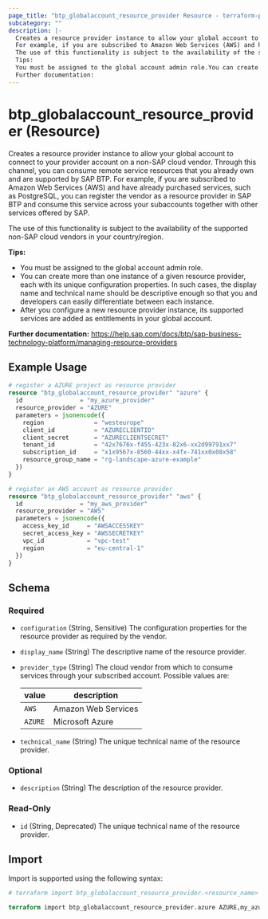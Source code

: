 ```yaml
---
page_title: "btp_globalaccount_resource_provider Resource - terraform-provider-btp"
subcategory: ""
description: |-
  Creates a resource provider instance to allow your global account to connect to your provider account on a non-SAP cloud vendor. Through this channel, you can consume remote service resources that you already own and are supported by SAP BTP.
  For example, if you are subscribed to Amazon Web Services (AWS) and have already purchased services, such as PostgreSQL, you can register the vendor as a resource provider in SAP BTP and consume this service across your subaccounts together with other services offered by SAP.
  The use of this functionality is subject to the availability of the supported non-SAP cloud vendors in your country/region.
  Tips:
  You must be assigned to the global account admin role.You can create more than one instance of a given resource provider, each with its unique configuration properties. In such cases, the display name and technical name should be descriptive enough so that you and developers can easily differentiate between each instance.After you configure a new resource provider instance, its supported services are added as entitlements in your global account.
  Further documentation:
---
```


# btp_globalaccount_resource_provider (Resource)

Creates a resource provider instance to allow your global account to connect to your provider account on a non-SAP cloud vendor. Through this channel, you can consume remote service resources that you already own and are supported by SAP BTP.
For example, if you are subscribed to Amazon Web Services (AWS) and have already purchased services, such as PostgreSQL, you can register the vendor as a resource provider in SAP BTP and consume this service across your subaccounts together with other services offered by SAP.

The use of this functionality is subject to the availability of the supported non-SAP cloud vendors in your country/region.

__Tips:__
* You must be assigned to the global account admin role.
* You can create more than one instance of a given resource provider, each with its unique configuration properties. In such cases, the display name and technical name should be descriptive enough so that you and developers can easily differentiate between each instance.
* After you configure a new resource provider instance, its supported services are added as entitlements in your global account.

__Further documentation:__
<https://help.sap.com/docs/btp/sap-business-technology-platform/managing-resource-providers>

## Example Usage

```terraform
# register a AZURE project as resource provider
resource "btp_globalaccount_resource_provider" "azure" {
  id                = "my_azure_provider"
  resource_provider = "AZURE"
  parameters = jsonencode({
    region              = "westeurope"
    client_id           = "AZURECLIENTID"
    client_secret       = "AZURECLIENTSECRET"
    tenant_id           = "42x7676x-f455-423x-82x6-xx2d99791xx7"
    subscription_id     = "x1x9567x-8560-44xx-x4fx-741xx0x08x58"
    resource_group_name = "rg-landscape-azure-example"
  })
}

# register an AWS account as resource provider
resource "btp_globalaccount_resource_provider" "aws" {
  id                = "my_aws_provider"
  resource_provider = "AWS"
  parameters = jsonencode({
    access_key_id     = "AWSACCESSKEY"
    secret_access_key = "AWSSECRETKEY"
    vpc_id            = "vpc-test"
    region            = "eu-central-1"
  })
}
```

<!-- schema generated by tfplugindocs -->
## Schema

### Required

- `configuration` (String, Sensitive) The configuration properties for the resource provider as required by the vendor.
- `display_name` (String) The descriptive name of the resource provider.
- `provider_type` (String) The cloud vendor from which to consume services through your subscribed account. Possible values are: 

  | value | description | 
  | --- | --- | 
  | `AWS` | Amazon Web Services | 
  | `AZURE` | Microsoft Azure |
- `technical_name` (String) The unique technical name of the resource provider.

### Optional

- `description` (String) The description of the resource provider.

### Read-Only

- `id` (String, Deprecated) The unique technical name of the resource provider.

## Import

Import is supported using the following syntax:

```terraform
# terraform import btp_globalaccount_resource_provider.<resource_name> <resource_provider>,<unique_technical_name>

terraform import btp_globalaccount_resource_provider.azure AZURE,my_azure_provider
```
